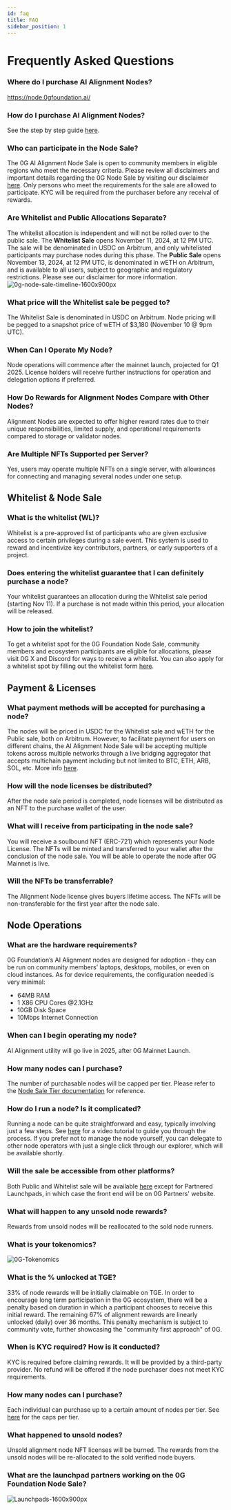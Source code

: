 ```yaml
---
id: faq
title: FAQ
sidebar_position: 1
---
```


# Frequently Asked Questions

### Where do I purchase AI Alignment Nodes?
https://node.0gfoundation.ai/
### How do I purchase AI Alignment Nodes?
See the step by step guide [here](docs/node-sale/details/purchasing-nodes.md).
### Who can participate in the Node Sale?
The 0G AI Alignment Node Sale is open to community members in eligible regions who meet the necessary criteria. Please review all disclaimers and important details regarding the 0G Node Sale by visiting our disclaimer [here](https://0gfoundation.ai/disclaimer). Only persons who meet the requirements for the sale are allowed to participate. KYC will be required from the purchaser before any receival of rewards. 
### Are Whitelist and Public Allocations Separate?
The whitelist allocation is independent and will not be rolled over to the public sale. The **Whitelist Sale** opens November 11, 2024, at 12 PM UTC. The sale will be denominated in USDC on Arbitrum, and only whitelisted participants may purchase nodes during this phase. The **Public Sale** opens November 13, 2024, at 12 PM UTC, is denominated in wETH on Arbitrum, and is available to all users, subject to geographic and regulatory restrictions. Please see our disclaimer for more information.
![0g-node-sale-timeline-1600x900px](https://github.com/user-attachments/assets/dd6746d7-a102-43f3-9a1f-ae33d0ca7f72)
### What price will the Whitelist sale be pegged to?
The Whitelist Sale is denominated in USDC on Arbitrum. Node pricing will be pegged to a snapshot price of wETH of $3,180 (November 10 @ 9pm UTC). 
### When Can I Operate My Node?
Node operations will commence after the mainnet launch, projected for Q1 2025. License holders will receive further instructions for operation and delegation options if preferred.
### How Do Rewards for Alignment Nodes Compare with Other Nodes?
Alignment Nodes are expected to offer higher reward rates due to their unique responsibilities, limited supply, and operational requirements compared to storage or validator nodes.
### Are Multiple NFTs Supported per Server?
Yes, users may operate multiple NFTs on a single server, with allowances for connecting and managing several nodes under one setup.

## Whitelist & Node Sale
### What is the whitelist (WL)?​
Whitelist is a pre-approved list of participants who are given exclusive access to certain privileges during a sale event. This system is used to reward and incentivize key contributors, partners, or early supporters of a project.

### Does entering the whitelist guarantee that I can definitely purchase a node?​
Your whitelist guarantees an allocation during the Whitelist sale period (starting Nov 11). If a purchase is not made within this period, your allocation will be released.

### How to join the whitelist?​
To get a whitelist spot for the 0G Foundation Node Sale, community members and ecosystem participants are eligible for allocations, please visit 0G X and Discord for ways to receive a whitelist. You can also apply for a whitelist spot by filling out the whitelist form [here](https://docs.google.com/forms/d/e/1FAIpQLScZSiIn3WBEdztzCObFBnLa0c6f1YoRwlN_eI8NxGPuG4w-zg/viewform).

## Payment & Licenses
### What payment methods will be accepted for purchasing a node?​
The nodes will be priced in USDC for the Whitelist sale and wETH for the Public sale, both on Arbitrum. However, to facilitate payment for users on different chains, the AI Alignment Node Sale will be accepting multiple tokens across multiple networks through a live bridging aggregator that accepts multichain payment including but not limited to BTC, ETH, ARB, SOL, etc. More info [here](https://docs.li.fi/list-chains-bridges-dex-aggregators-solvers).

### How will the node licenses be distributed?​
After the node sale period is completed, node licenses will be distributed as an NFT to the purchase wallet of the user.

### What will I receive from participating in the node sale?​
You will receive a soulbound NFT (ERC-721) which represents your Node License. The NFTs will be minted and transferred to your wallet after the conclusion of the node sale. You will be able to operate the node after 0G Mainnet is live.

### Will the NFTs be transferrable?
The Alignment Node license gives buyers lifetime access. The NFTs will be non-transferable for the first year after the node sale.

## Node Operations
### What are the hardware requirements?​
0G Foundation’s AI Alignment nodes are designed for adoption - they can be run on community members’ laptops, desktops, mobiles, or even on cloud instances.
As for device requirements, the configuration needed is very minimal:
- 64MB RAM
- 1 X86 CPU Cores @2.1GHz
- 10GB Disk Space
- 10Mbps Internet Connection

### When can I begin operating my node?​
AI Alignment utility will go live in 2025, after 0G Mainnet Launch.

### How many nodes can I purchase?​
The number of purchasable nodes will be capped per tier. Please refer to the [Node Sale Tier documentation](https://docs.google.com/spreadsheets/d/16dgdbrs0LA_mSSYB7cSEWmQPMJvok0FjqAHX-nLxEzs/edit?gid=2031834824#gid=2031834824) for reference.

### How do I run a node? Is it complicated?​
Running a node can be quite straightforward and easy, typically involving just a few steps. See [here](https://www.youtube.com/watch?v=Z2QHJfjqCtM&ab_channel=0G) for a video tutorial to guide you through the process. If you prefer not to manage the node yourself, you can delegate to other node operators with just a single click through our explorer, which will be available shortly.

### Will the sale be accessible from other platforms?​
Both Public and Whitelist sale will be available [here](https://node.0gfoundation.ai/) except for Partnered Launchpads, in which case the front end will be on 0G Partners' website.

### What will happen to any unsold node rewards? 
Rewards from unsold nodes will be reallocated to the sold node runners. 

### What is your tokenomics?
![0G-Tokenomics](https://github.com/user-attachments/assets/7ad31a03-ff79-44d8-bc7f-3449796334db)

### What is the % unlocked at TGE? 
33% of node rewards will be initially claimable on TGE. In order to encourage long term participation in the 0G ecosystem, there will be a penalty based on duration in which a participant chooses to receive this initial reward. The remaining 67% of alignment rewards are linearly unlocked (daily) over 36 months. This penalty mechanism is subject to community vote, further showcasing the "community first approach" of 0G.

### When is KYC required? How is it conducted? 
KYC is required before claiming rewards. It will be provided by a third-party provider. No refund will be offered if the node purchaser does not meet KYC requirements. 

### How many nodes can I purchase? 
Each individual can purchase up to a certain amount of nodes per tier. See [here](https://docs.google.com/spreadsheets/d/16dgdbrs0LA_mSSYB7cSEWmQPMJvok0FjqAHX-nLxEzs/edit?gid=2031834824#gid=2031834824) for the caps per tier.

### What happened to unsold nodes? 
Unsold alignment node NFT licenses will be burned. The rewards from the unsold nodes will be re-allocated to the sold verified node buyers. 

### What are the launchpad partners working on the 0G Foundation Node Sale? 
![Launchpads-1600x900px](https://github.com/user-attachments/assets/4b4d98d8-c480-407d-89fa-530e66fe2328)


